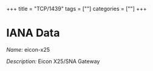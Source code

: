 +++
title = "TCP/1439"
tags = [""]
categories = [""]
+++

# IANA Data

_Name:_ eicon-x25

_Description:_ Eicon X25/SNA Gateway

